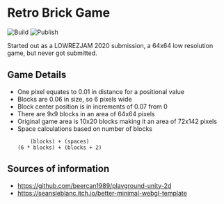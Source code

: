 # Retro Brick Game
![Build](https://github.com/beercan1989/retro-brick-game/workflows/Build/badge.svg)
![Publish](https://github.com/beercan1989/retro-brick-game/workflows/Publish/badge.svg)

Started out as a LOWREZJAM 2020 submission, a 64x64 low resolution game, but never got submitted.

## Game Details
* One pixel equates to 0.01 in distance for a positional value
* Blocks are 0.06 in size, so 6 pixels wide
* Block center position is in increments of 0.07 from 0
* There are 9x9 blocks in an area of 64x64 pixels
* Original game area is 10x20 blocks making it an area of 72x142 pixels
* Space calculations based on number of blocks
  ```
      (blocks) + (spaces)
  (6 * blocks) + (blocks + 2)
  ```

## Sources of information
* https://github.com/beercan1989/playground-unity-2d
* https://seansleblanc.itch.io/better-minimal-webgl-template
